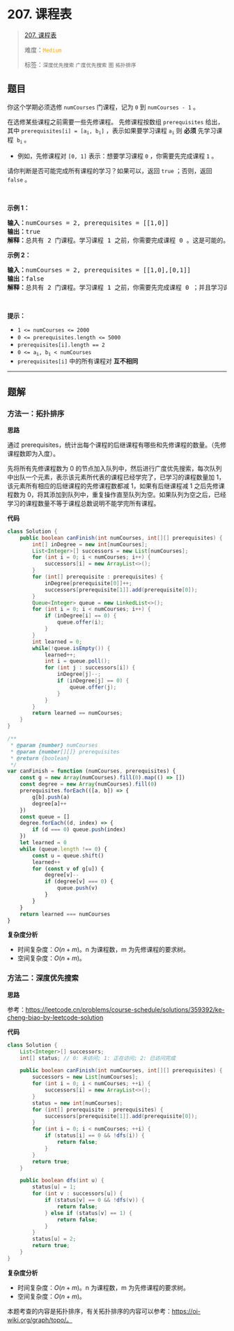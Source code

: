 # 207. 课程表

> [207. 课程表](https://leetcode.cn/problems/course-schedule/)
>
> 难度：<font color=orange>`Medium`</font>
>
> 标签：`深度优先搜索` `广度优先搜索` `图` `拓扑排序`

## 题目

<p>你这个学期必须选修 <code>numCourses</code> 门课程，记为&nbsp;<code>0</code>&nbsp;到&nbsp;<code>numCourses - 1</code> 。</p>

<p>在选修某些课程之前需要一些先修课程。 先修课程按数组&nbsp;<code>prerequisites</code> 给出，其中&nbsp;<code>prerequisites[i] = [a<sub>i</sub>, b<sub>i</sub>]</code> ，表示如果要学习课程&nbsp;<code>a<sub>i</sub></code> 则 <strong>必须</strong> 先学习课程&nbsp; <code>b<sub>i</sub></code><sub> </sub>。</p>

<ul>
	<li>例如，先修课程对&nbsp;<code>[0, 1]</code> 表示：想要学习课程 <code>0</code> ，你需要先完成课程 <code>1</code> 。</li>
</ul>

<p>请你判断是否可能完成所有课程的学习？如果可以，返回 <code>true</code> ；否则，返回 <code>false</code> 。</p>

<p>&nbsp;</p>

<p><strong>示例 1：</strong></p>

<pre>
<strong>输入：</strong>numCourses = 2, prerequisites = [[1,0]]
<strong>输出：</strong>true
<strong>解释：</strong>总共有 2 门课程。学习课程 1 之前，你需要完成课程 0 。这是可能的。</pre>

<p><strong>示例 2：</strong></p>

<pre>
<strong>输入：</strong>numCourses = 2, prerequisites = [[1,0],[0,1]]
<strong>输出：</strong>false
<strong>解释：</strong>总共有 2 门课程。学习课程 1 之前，你需要先完成​课程 0 ；并且学习课程 0 之前，你还应先完成课程 1 。这是不可能的。</pre>

<p>&nbsp;</p>

<p><strong>提示：</strong></p>

<ul>
	<li><code>1 &lt;= numCourses &lt;= 2000</code></li>
	<li><code>0 &lt;= prerequisites.length &lt;= 5000</code></li>
	<li><code>prerequisites[i].length == 2</code></li>
	<li><code>0 &lt;= a<sub>i</sub>, b<sub>i</sub> &lt; numCourses</code></li>
	<li><code>prerequisites[i]</code> 中的所有课程对 <strong>互不相同</strong></li>
</ul>


--------------------

## 题解

### 方法一：拓扑排序

**思路**

通过 prerequisites，统计出每个课程的后继课程有哪些和先修课程的数量。（先修课程数即为入度）。

先将所有先修课程数为 0 的节点加入队列中，然后进行广度优先搜索，每次队列中出队一个元素，表示该元素所代表的课程已经学完了，已学习的课程数量加 1，该元素所有相应的后继课程的先修课程数都减 1，如果有后继课程减 1 之后先修课程数为 0，将其添加到队列中，重复操作直至队列为空。如果队列为空之后，已经学习的课程数量不等于课程总数说明不能学完所有课程。

**代码**

```java
class Solution {
    public boolean canFinish(int numCourses, int[][] prerequisites) {
        int[] inDegree = new int[numCourses];
        List<Integer>[] successors = new List[numCourses];
        for (int i = 0; i < numCourses; i++) {
            successors[i] = new ArrayList<>();
        }
        for (int[] prerequisite : prerequisites) {
            inDegree[prerequisite[0]]++;
            successors[prerequisite[1]].add(prerequisite[0]);
        }
        Queue<Integer> queue = new LinkedList<>();
        for (int i = 0; i < numCourses; i++) {
            if (inDegree[i] == 0) {
                queue.offer(i);
            }
        }
        int learned = 0;
        while(!queue.isEmpty()) {
            learned++;
            int i = queue.poll();
            for (int j : successors[i]) {
                inDegree[j]--;
                if (inDegree[j] == 0) {
                    queue.offer(j);
                }
            }
        }
        return learned == numCourses;
    }
}
```

```js
/**
 * @param {number} numCourses
 * @param {number[][]} prerequisites
 * @return {boolean}
 */
var canFinish = function (numCourses, prerequisites) {
    const g = new Array(numCourses).fill(0).map(() => [])
    const degree = new Array(numCourses).fill(0)
    prerequisites.forEach(([a, b]) => {
        g[b].push(a)
        degree[a]++
    })
    const queue = []
    degree.forEach((d, index) => {
        if (d === 0) queue.push(index)
    })
    let learned = 0
    while (queue.length !== 0) {
        const u = queue.shift()
        learned++
        for (const v of g[u]) {
            degree[v]--
            if (degree[v] === 0) {
                queue.push(v)
            }
        }
    }
    return learned === numCourses
}
```

**复杂度分析**

- 时间复杂度：$O(n + m)$。n 为课程数，m 为先修课程的要求树。
- 空间复杂度：$O(n + m)$。

### 方法二：深度优先搜索

**思路**

参考：https://leetcode.cn/problems/course-schedule/solutions/359392/ke-cheng-biao-by-leetcode-solution

**代码**

```java
class Solution {
    List<Integer>[] successors;
    int[] status; // 0: 未访问; 1: 正在访问; 2: 已访问完成

    public boolean canFinish(int numCourses, int[][] prerequisites) {
        successors = new List[numCourses];
        for (int i = 0; i < numCourses; ++i) {
            successors[i] = new ArrayList<>();
        }
        status = new int[numCourses];
        for (int[] prerequisite : prerequisites) {
            successors[prerequisite[1]].add(prerequisite[0]);
        }
        for (int i = 0; i < numCourses; ++i) {
            if (status[i] == 0 && !dfs(i)) {
                return false;
            }
        }
        return true;
    }

    public boolean dfs(int u) {
        status[u] = 1;
        for (int v : successors[u]) {
            if (status[v] == 0 && !dfs(v)) {
                return false;
            } else if (status[v] == 1) {
                return false;
            }
        }
        status[u] = 2;
        return true;
    }
}
```

**复杂度分析**

- 时间复杂度：$O(n + m)$。n 为课程数，m 为先修课程的要求树。
- 空间复杂度：$O(n + m)$。



本题考查的内容是拓扑排序，有关拓扑排序的内容可以参考：https://oi-wiki.org/graph/topo/。
